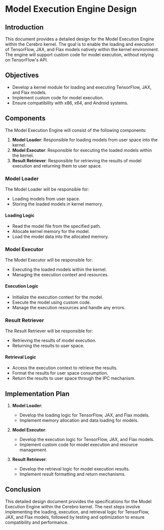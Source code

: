 # Model Execution Engine Design

## Introduction
This document provides a detailed design for the Model Execution Engine within the Cerebro kernel. The goal is to enable the loading and execution of TensorFlow, JAX, and Flax models natively within the kernel environment. The engine will support custom code for model execution, without relying on TensorFlow's API.

## Objectives
- Develop a kernel module for loading and executing TensorFlow, JAX, and Flax models.
- Implement custom code for model execution.
- Ensure compatibility with x86, x64, and Android systems.

## Components
The Model Execution Engine will consist of the following components:
1. **Model Loader**: Responsible for loading models from user space into the kernel.
2. **Model Executor**: Responsible for executing the loaded models within the kernel.
3. **Result Retriever**: Responsible for retrieving the results of model execution and returning them to user space.

### Model Loader
The Model Loader will be responsible for:
- Loading models from user space.
- Storing the loaded models in kernel memory.

#### Loading Logic
- Read the model file from the specified path.
- Allocate kernel memory for the model.
- Load the model data into the allocated memory.

### Model Executor
The Model Executor will be responsible for:
- Executing the loaded models within the kernel.
- Managing the execution context and resources.

#### Execution Logic
- Initialize the execution context for the model.
- Execute the model using custom code.
- Manage the execution resources and handle any errors.

### Result Retriever
The Result Retriever will be responsible for:
- Retrieving the results of model execution.
- Returning the results to user space.

#### Retrieval Logic
- Access the execution context to retrieve the results.
- Format the results for user space consumption.
- Return the results to user space through the IPC mechanism.

## Implementation Plan
1. **Model Loader**:
   - Develop the loading logic for TensorFlow, JAX, and Flax models.
   - Implement memory allocation and data loading for models.

2. **Model Executor**:
   - Develop the execution logic for TensorFlow, JAX, and Flax models.
   - Implement custom code for model execution and resource management.

3. **Result Retriever**:
   - Develop the retrieval logic for model execution results.
   - Implement result formatting and return mechanisms.

## Conclusion
This detailed design document provides the specifications for the Model Execution Engine within the Cerebro kernel. The next steps involve implementing the loading, execution, and retrieval logic for TensorFlow, JAX, and Flax models, followed by testing and optimization to ensure compatibility and performance.
